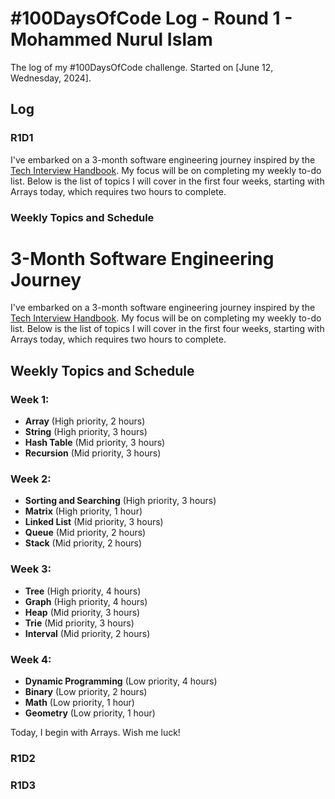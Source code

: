 # #100DaysOfCode Log - Round 1 - Mohammed Nurul Islam

The log of my #100DaysOfCode challenge. Started on [June 12, Wednesday, 2024]. 

## Log

### R1D1 
I've embarked on a 3-month software engineering journey inspired by the [Tech Interview Handbook](https://www.techinterviewhandbook.org/). My focus will be on completing my weekly to-do list. Below is the list of topics I will cover in the first four weeks, starting with Arrays today, which requires two hours to complete.

### Weekly Topics and Schedule

# 3-Month Software Engineering Journey

I've embarked on a 3-month software engineering journey inspired by the [Tech Interview Handbook](https://www.techinterviewhandbook.org/). My focus will be on completing my weekly to-do list. Below is the list of topics I will cover in the first four weeks, starting with Arrays today, which requires two hours to complete.

## Weekly Topics and Schedule

### Week 1:
- **Array** (High priority, 2 hours)
- **String** (High priority, 3 hours)
- **Hash Table** (Mid priority, 3 hours)
- **Recursion** (Mid priority, 3 hours)

### Week 2:
- **Sorting and Searching** (High priority, 3 hours)
- **Matrix** (High priority, 1 hour)
- **Linked List** (Mid priority, 3 hours)
- **Queue** (Mid priority, 2 hours)
- **Stack** (Mid priority, 2 hours)

### Week 3:
- **Tree** (High priority, 4 hours)
- **Graph** (High priority, 4 hours)
- **Heap** (Mid priority, 3 hours)
- **Trie** (Mid priority, 3 hours)
- **Interval** (Mid priority, 2 hours)

### Week 4:
- **Dynamic Programming** (Low priority, 4 hours)
- **Binary** (Low priority, 2 hours)
- **Math** (Low priority, 1 hour)
- **Geometry** (Low priority, 1 hour)

Today, I begin with Arrays. Wish me luck!

### R1D2

### R1D3
